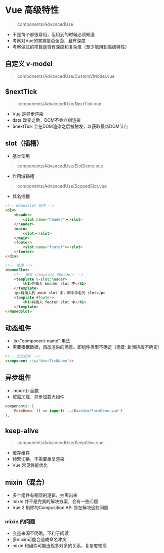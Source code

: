 # Vue 高级特性
> components/AdvancedUse

- 不是每个都很常用，但用到的时候必须知道
- 考察对Vue的掌握是否全面，且有深度
- 考察做过的项目是否有深度和复杂度（至少能用到高级特性）

## 自定义 v-model
> components/AdvancedUse/CustomVModel.vue

## $nextTick
> components/AdvancedUse/NextTick.vue

- Vue 是异步渲染
- data 改变之后，DOM不会立刻渲染
- $nextTick 会在DOM渲染之后被触发，以获取最新DOM节点

## slot（插槽）
- 基本使用
> components/AdvancedUse/SlotDemo.vue

- 作用域插槽
> components/AdvancedUse/ScopedSlot.vue

- 具名插槽
```html
<!-- NamedSlot 组件 -->
<div>
    <header>
        <slot name="header"></slot>
    </header>
    <main>
        <slot></slot>
    </main>
    <footer>
        <slot name="footer"></slot>
    </footer>
</div>

<!-- 使用 -->
<NamedSlot>
    <!-- 缩写 <template #header> -->
    <template v-slot:header>
        <h1>将插入 header slot 中</h1>
    </template>
    <p>将插入到 main slot 中，即未命名的 slot</p>
    <template #footer>
        <h1>将插入 footer slot 中</h1>
    </template>
</NamedSlot>
```

## 动态组件
- :is="component-name" 用法
- 需要根据数据，动态渲染的场景。即组件类型不确定（场景: 新闻排版不确定）

```html
<!-- 动态组件 -->
<component :is="NextTickName"/>
```

## 异步组件
- import() 函数
- 按需加载，异步加载大组件
```javascript
components: {
    FormDemo: () => import('../BaseUse/FormDemo.vue')
},
```

## keep-alive
> components/AdvancedUse/KeepAlive.vue

- 缓存组件
- 频繁切换，不需要重复渲染
- Vue 常见性能优化

## mixin（混合）
- 多个组件有相同的逻辑，抽离出来
- mixin 并不是完美的解决方案，会有一些问题
- Vue 3 剔除的Composition API 旨在解决这些问题

### mixin 的问题
- 变量来源不明确，不利于阅读
- 多mixin可能会造成命名冲突
- mixin 和组件可能出现多对多的关系，复杂度较高